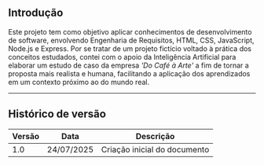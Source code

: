 ## Introdução
Este projeto tem como objetivo aplicar conhecimentos de desenvolvimento de software, envolvendo Engenharia de Requisitos, HTML, CSS, JavaScript, Node.js e Express. Por se tratar de um projeto fictício voltado à prática dos conceitos estudados, contei com o apoio da Inteligência Artificial para elaborar um estudo de caso da empresa *'Do Café à Arte'* a fim de tornar a proposta mais realista e humana, facilitando a aplicação dos aprendizados em um contexto próximo ao do mundo real.

---

## Histórico de versão

| **Versão** | **Data**       | **Descrição**                              |
|------------|---------------|-------------------------------------------|
| 1.0        | 24/07/2025    | Criação inicial do documento              |

